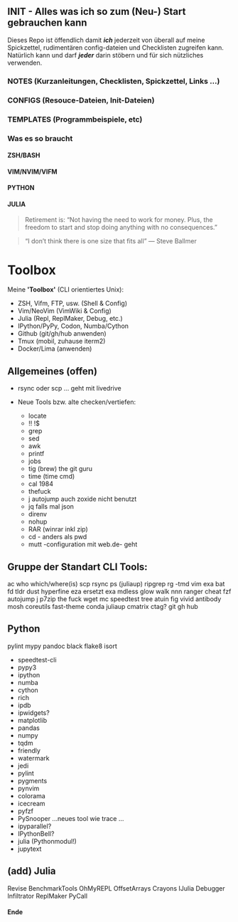## INIT - Alles was ich so zum (Neu-) Start gebrauchen kann
Dieses Repo ist öffendlich damit ***ich*** jederzeit von überall auf meine Spickzettel, rudimentären config-dateien und Checklisten zugreifen kann. Natürlich kann und darf ***jeder*** darin stöbern und für sich nützliches verwenden.
### NOTES (Kurzanleitungen, Checklisten, Spickzettel, Links ...)
### CONFIGS (Resouce-Dateien, Init-Dateien)
### TEMPLATES (Programmbeispiele, etc)
### Was es so braucht
#### ZSH/BASH
#### VIM/NVIM/VIFM
#### PYTHON
#### JULIA

> Retirement is: “Not having the need to work for money. Plus, the freedom to start and stop doing anything with no consequences.”

> “I don’t think there is one size that fits all” — Steve Ballmer
 
# Toolbox 

Meine **'Toolbox'** (CLI orientiertes Unix):

* ZSH, Vifm, FTP, usw. (Shell & Config) 
* Vim/NeoVim (VimWiki & Config)
* Julia (Repl, ReplMaker, Debug, etc.) 
* IPython/PyPy, Codon, Numba/Cython
* Github (git/gh/hub anwenden)
* Tmux (mobil, zuhause iterm2) 
* Docker/Lima (anwenden) 


##   Allgemeines (offen)

* rsync oder scp ... geht mit livedrive
* Neue Tools  bzw. alte checken/vertiefen:

  - locate
  - !! !$
  - grep 
  - sed 
  - awk
  - printf
  - jobs
  - tig (brew) the git guru
  - time (time cmd)
  - cal 1984
  - thefuck
  - j autojump auch zoxide nicht benutzt
  - jq falls mal json
  - direnv
  - nohup
  - RAR (winrar inkl zip)
  - cd - anders als pwd
  - mutt -configuration mit web.de- geht

## Gruppe der Standart CLI Tools:

ac
who
which/where(is)
scp
rsync
ps (juliaup)
ripgrep rg -tmd vim
exa
bat
fd
tldr
dust
hyperfine
eza ersetzt exa
mdless
glow 
walk nnn ranger 
cheat
fzf
autojump j
p7zip
the fuck
wget
mc
speedtest
tree
atuin
fig
vivid
antibody
mosh
coreutils
fast-theme
conda
juliaup
cmatrix
ctag?
git 
gh 
hub




## Python

pylint
mypy
pandoc
black
flake8
isort

- speedtest-cli
- pypy3
- ipython
- numba
- cython
- rich
- ipdb
- ipwidgets?
- matplotlib
- pandas
- numpy
- tqdm
- friendly
- watermark
- jedi
- pylint
- pygments
- pynvim
- colorama
- icecream
- pyfzf
- PySnooper ...neues tool wie trace ...
- ipyparallel?
- IPythonBell?
- julia (Pythonmodul!)
- jupytext


## (add) Julia

Revise 
BenchmarkTools 
OhMyREPL 
OffsetArrays 
Crayons 
IJulia 
Debugger
Infiltrator 
ReplMaker 
PyCall


#### Ende ####

